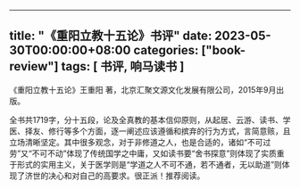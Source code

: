 
---
title: "《重阳立教十五论》书评"
date: 2023-05-30T00:00:00+08:00
categories: ["book-review"]
tags: [ 书评, 响马读书 ]
---

 《重阳立教十五论》王重阳 著，北京汇聚文源文化发展有限公司，2015年9月出版。

全书共1719字，分十五段，论及全真教的基本信仰原则，从起居、云游、读书、学医、择友、修行等多个方面，逐一阐述应该遵循和摈弃的行为方式，言简意赅，且立场清晰坚定。其中很多观念，对于非修道之人，也是合适的，诸如“不可过劳”又“不可不动”体现了传统国学之中庸，又如读书要“舍书探意”则体现了实质重于形式的实用主义，关于医学则是“学道之人不可不通，若不通者，无以助道”则体现了济世的决心和对自己的高要求。很正派！推荐阅读。
